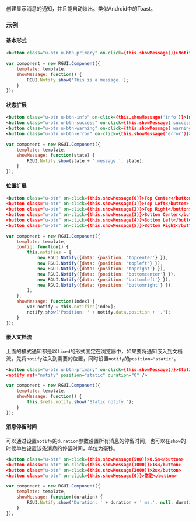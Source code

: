 创建显示消息的通知，并且能自动淡出。类似Android中的Toast。

### 示例
#### 基本形式

<div class="m-example"></div>

```xml
<button class="u-btn u-btn-primary" on-click={this.showMessage()}>Notify</button>
```

```javascript
var component = new RGUI.Component({
    template: template,
    showMessage: function() {
        RGUI.Notify.show('This is a message.');
    }
});
```

#### 状态扩展

<div class="m-example"></div>

```xml
<button class="u-btn u-btn-info" on-click={this.showMessage('info')}>Info</button>
<button class="u-btn u-btn-success" on-click={this.showMessage('success')}>Success</button>
<button class="u-btn u-btn-warning" on-click={this.showMessage('warning')}>Warning</button>
<button class="u-btn u-btn-error" on-click={this.showMessage('error')}>Error</button>
```

```javascript
var component = new RGUI.Component({
    template: template,
    showMessage: function(state) {
        RGUI.Notify.show(state + ' message.', state);
    }
});
```

#### 位置扩展

<div class="m-example"></div>

```xml
<button class="u-btn" on-click={this.showMessage(0)}>Top Center</button>
<button class="u-btn" on-click={this.showMessage(1)}>Top Left</button>
<button class="u-btn" on-click={this.showMessage(2)}>Top Right</button>
<button class="u-btn" on-click={this.showMessage(3)}>Bottom Center</button>
<button class="u-btn" on-click={this.showMessage(4)}>Bottom Left</button>
<button class="u-btn" on-click={this.showMessage(5)}>Bottom Right</button>
```

```javascript
var component = new RGUI.Component({
    template: template,
    config: function() {
        this.notifies = [
            new RGUI.Notify({data: {position: 'topcenter'} }),
            new RGUI.Notify({data: {position: 'topleft'} }),
            new RGUI.Notify({data: {position: 'topright'} }),
            new RGUI.Notify({data: {position: 'bottomcenter'} }),
            new RGUI.Notify({data: {position: 'bottomleft'} }),
            new RGUI.Notify({data: {position: 'bottomright'} })
        ];
    },
    showMessage: function(index) {
        var notify = this.notifies[index];
        notify.show('Position: ' + notify.data.position + '.');
    }
});
```

#### 嵌入文档流

上面的模式通知都是以`fixed`的形式固定在浏览器中，如果要将通知嵌入到文档流，先将`notify`注入到需要的位置，同时设置`notify`的`position="static"`。

<div class="m-example"></div>

```xml
<button class="u-btn u-btn-primary" on-click={this.showMessage()}>Static</button>
<notify ref="notify" position="static" duration="0" />
```

```javascript
var component = new RGUI.Component({
    template: template,
    showMessage: function() {
        this.$refs.notify.show('Static notify.');
    }
});
```

#### 消息停留时间

可以通过设置`notify`的`duration`参数设置所有消息的停留时间，也可以在`show`的时候单独设置该条消息的停留时间，单位为毫秒。

<div class="m-example"></div>

```xml
<button class="u-btn" on-click={this.showMessage(500)}>0.5s</button>
<button class="u-btn" on-click={this.showMessage(1000)}>1s</button>
<button class="u-btn" on-click={this.showMessage(2000)}>2s</button>
<button class="u-btn" on-click={this.showMessage(0)}>常驻</button>
```

```javascript
var component = new RGUI.Component({
    template: template,
    showMessage: function(duration) {
        RGUI.Notify.show('Duration: ' + duration + ' ms.', null, duration);
    }
});
```
